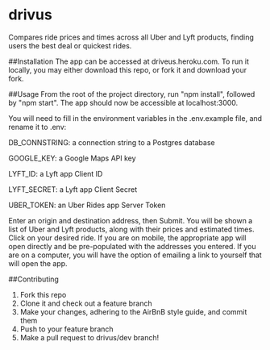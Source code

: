 # drivus
Compares ride prices and times across all Uber and Lyft products, finding users the best deal or quickest rides.

##Installation
The app can be accessed at driveus.heroku.com.  To run it locally, you may either download this repo, or fork it and download your fork.

##Usage
From the root of the project directory, run "npm install", followed by "npm start".  The app should now be accessible at localhost:3000.  

You will need to fill in the environment variables in the .env.example file, and rename it to .env:

DB_CONNSTRING: a connection string to a Postgres database

GOOGLE_KEY: a Google Maps API key

LYFT_ID: a Lyft app Client ID

LYFT_SECRET: a Lyft app Client Secret

UBER_TOKEN: an Uber Rides app Server Token 

Enter an origin and destination address, then Submit.  You will be shown a list of Uber and Lyft products, along with their prices and estimated times.  Click on your desired ride.  If you are on mobile, the appropriate app will open directly and be pre-populated with the addresses you entered.  If you are on a computer, you will have the option of emailing a link to yourself that will open the app.

##Contributing
1.  Fork this repo
2.  Clone it and check out a feature branch
3.  Make your changes, adhering to the AirBnB style guide, and commit them
4.  Push to your feature branch
5.  Make a pull request to drivus/dev branch!
